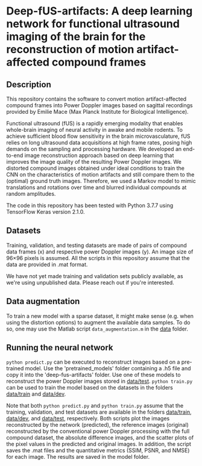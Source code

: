 # Deep-fUS-artifacts: A deep learning network for functional ultrasound imaging of the brain for the reconstruction of motion artifact-affected compound frames

## Description

This repository contains the software to convert motion artifact-affected compound frames into Power Doppler images based on sagittal recordings provided by Emilie Mace (Max Planck Institute for Biological Intelligence). 

Functional ultrasound (fUS) is a rapidly emerging modality that enables whole-brain imaging of neural activity in awake and mobile rodents. To achieve sufficient blood flow sensitivity in the brain microvasculature, fUS relies on long ultrasound data acquisitions at high frame rates, posing high demands on the sampling and processing hardware. We developed an end-to-end image reconstruction approach based on deep learning that improves the image quality of the resulting Power Doppler images. We distorted compound images obtained under ideal conditions to train the CNN on the characteristics of motion artifacts and still compare them to the (optimal) ground truth images. Therefore, we used a Markov model to mimic translations and rotations over time and blurred individual compounds at random amplitudes.

The code in this repository has been tested with Python 3.7.7 using TensorFlow Keras version 2.1.0.

## Datasets
Training, validation, and testing datasets are made of pairs of compound data frames (x) and respective power Doppler images (y). An image size of 96×96 pixels is assumed. All the scripts in this repository assume that the data are provided in .mat format.

We have not yet made training and validation sets publicly available, as we're using unpublished data. Please reach out if you're interested.

## Data augmentation
To train a new model with a sparse dataset, it might make sense (e.g. when using the distortion options) to augment the available data samples. To do so, one may use the Matlab script `data_augmentation.m` in the [data](data) folder.

## Running the neural network
`python predict.py` can be executed to reconstruct images based on a pre-trained model. Use the 'pretrained_models' folder containing a .h5 file and copy it into the 'deep-fus-artifacts' folder. Use one of these models to reconstruct the power Doppler images stored in [data/test](data/test). `python train.py` can be used to train the model based on the datasets in the folders [data/train](data/train) and [data/dev](data/dev).

Note that both `python predict.py` and `python train.py` assume that the training, validation, and test datasets are available in the folders [data/train](data/train), [data/dev](data/dev), and [data/test](data/test), respectively. Both scripts plot the images reconstructed by the network (predicted), the reference images (original) reconstructed by the conventional power Doppler processing with the full compound dataset, the absolute difference images, and the scatter plots of the pixel values in the predicted and original images. In addition, the script saves the .mat files and the quantitative metrics (SSIM, PSNR, and NMSE) for each image. The results are saved in the model folder.

